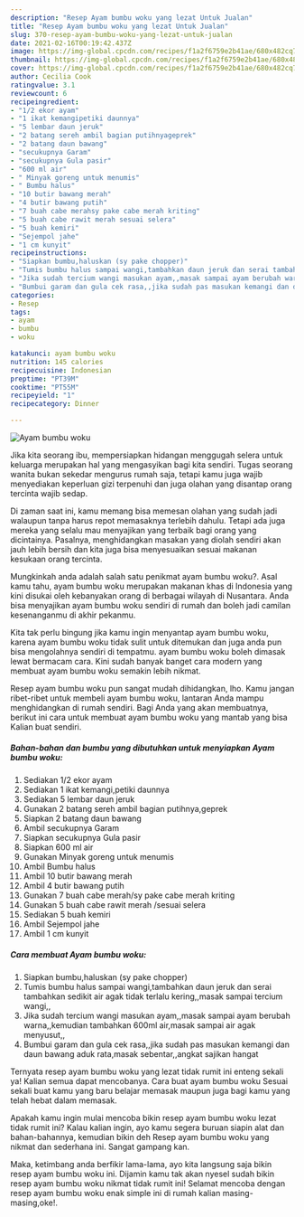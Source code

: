```yaml
---
description: "Resep Ayam bumbu woku yang lezat Untuk Jualan"
title: "Resep Ayam bumbu woku yang lezat Untuk Jualan"
slug: 370-resep-ayam-bumbu-woku-yang-lezat-untuk-jualan
date: 2021-02-16T00:19:42.437Z
image: https://img-global.cpcdn.com/recipes/f1a2f6759e2b41ae/680x482cq70/ayam-bumbu-woku-foto-resep-utama.jpg
thumbnail: https://img-global.cpcdn.com/recipes/f1a2f6759e2b41ae/680x482cq70/ayam-bumbu-woku-foto-resep-utama.jpg
cover: https://img-global.cpcdn.com/recipes/f1a2f6759e2b41ae/680x482cq70/ayam-bumbu-woku-foto-resep-utama.jpg
author: Cecilia Cook
ratingvalue: 3.1
reviewcount: 6
recipeingredient:
- "1/2 ekor ayam"
- "1 ikat kemangipetiki daunnya"
- "5 lembar daun jeruk"
- "2 batang sereh ambil bagian putihnyageprek"
- "2 batang daun bawang"
- "secukupnya Garam"
- "secukupnya Gula pasir"
- "600 ml air"
- " Minyak goreng untuk menumis"
- " Bumbu halus"
- "10 butir bawang merah"
- "4 butir bawang putih"
- "7 buah cabe merahsy pake cabe merah kriting"
- "5 buah cabe rawit merah sesuai selera"
- "5 buah kemiri"
- "Sejempol jahe"
- "1 cm kunyit"
recipeinstructions:
- "Siapkan bumbu,haluskan (sy pake chopper)"
- "Tumis bumbu halus sampai wangi,tambahkan daun jeruk dan serai tambahkan sedikit air agak tidak terlalu kering,,masak sampai tercium wangi,,"
- "Jika sudah tercium wangi masukan ayam,,masak sampai ayam berubah warna,,kemudian tambahkan 600ml air,masak sampai air agak menyusut,,"
- "Bumbui garam dan gula cek rasa,,jika sudah pas masukan kemangi dan daun bawang aduk rata,masak sebentar,,angkat sajikan hangat"
categories:
- Resep
tags:
- ayam
- bumbu
- woku

katakunci: ayam bumbu woku 
nutrition: 145 calories
recipecuisine: Indonesian
preptime: "PT39M"
cooktime: "PT55M"
recipeyield: "1"
recipecategory: Dinner

---
```



![Ayam bumbu woku](https://img-global.cpcdn.com/recipes/f1a2f6759e2b41ae/680x482cq70/ayam-bumbu-woku-foto-resep-utama.jpg)

Jika kita seorang ibu, mempersiapkan hidangan menggugah selera untuk keluarga merupakan hal yang mengasyikan bagi kita sendiri. Tugas seorang  wanita bukan sekedar mengurus rumah saja, tetapi kamu juga wajib menyediakan keperluan gizi terpenuhi dan juga olahan yang disantap orang tercinta wajib sedap.

Di zaman  saat ini, kamu memang bisa memesan olahan yang sudah jadi walaupun tanpa harus repot memasaknya terlebih dahulu. Tetapi ada juga mereka yang selalu mau menyajikan yang terbaik bagi orang yang dicintainya. Pasalnya, menghidangkan masakan yang diolah sendiri akan jauh lebih bersih dan kita juga bisa menyesuaikan sesuai makanan kesukaan orang tercinta. 



Mungkinkah anda adalah salah satu penikmat ayam bumbu woku?. Asal kamu tahu, ayam bumbu woku merupakan makanan khas di Indonesia yang kini disukai oleh kebanyakan orang di berbagai wilayah di Nusantara. Anda bisa menyajikan ayam bumbu woku sendiri di rumah dan boleh jadi camilan kesenanganmu di akhir pekanmu.

Kita tak perlu bingung jika kamu ingin menyantap ayam bumbu woku, karena ayam bumbu woku tidak sulit untuk ditemukan dan juga anda pun bisa mengolahnya sendiri di tempatmu. ayam bumbu woku boleh dimasak lewat bermacam cara. Kini sudah banyak banget cara modern yang membuat ayam bumbu woku semakin lebih nikmat.

Resep ayam bumbu woku pun sangat mudah dihidangkan, lho. Kamu jangan ribet-ribet untuk membeli ayam bumbu woku, lantaran Anda mampu menghidangkan di rumah sendiri. Bagi Anda yang akan membuatnya, berikut ini cara untuk membuat ayam bumbu woku yang mantab yang bisa Kalian buat sendiri.

<!--inarticleads1-->

##### Bahan-bahan dan bumbu yang dibutuhkan untuk menyiapkan Ayam bumbu woku:

1. Sediakan 1/2 ekor ayam
1. Sediakan 1 ikat kemangi,petiki daunnya
1. Sediakan 5 lembar daun jeruk
1. Gunakan 2 batang sereh ambil bagian putihnya,geprek
1. Siapkan 2 batang daun bawang
1. Ambil secukupnya Garam
1. Siapkan secukupnya Gula pasir
1. Siapkan 600 ml air
1. Gunakan  Minyak goreng untuk menumis
1. Ambil  Bumbu halus
1. Ambil 10 butir bawang merah
1. Ambil 4 butir bawang putih
1. Gunakan 7 buah cabe merah/sy pake cabe merah kriting
1. Gunakan 5 buah cabe rawit merah /sesuai selera
1. Sediakan 5 buah kemiri
1. Ambil Sejempol jahe
1. Ambil 1 cm kunyit




<!--inarticleads2-->

##### Cara membuat Ayam bumbu woku:

1. Siapkan bumbu,haluskan (sy pake chopper)
1. Tumis bumbu halus sampai wangi,tambahkan daun jeruk dan serai tambahkan sedikit air agak tidak terlalu kering,,masak sampai tercium wangi,,
1. Jika sudah tercium wangi masukan ayam,,masak sampai ayam berubah warna,,kemudian tambahkan 600ml air,masak sampai air agak menyusut,,
1. Bumbui garam dan gula cek rasa,,jika sudah pas masukan kemangi dan daun bawang aduk rata,masak sebentar,,angkat sajikan hangat




Ternyata resep ayam bumbu woku yang lezat tidak rumit ini enteng sekali ya! Kalian semua dapat mencobanya. Cara buat ayam bumbu woku Sesuai sekali buat kamu yang baru belajar memasak maupun juga bagi kamu yang telah hebat dalam memasak.

Apakah kamu ingin mulai mencoba bikin resep ayam bumbu woku lezat tidak rumit ini? Kalau kalian ingin, ayo kamu segera buruan siapin alat dan bahan-bahannya, kemudian bikin deh Resep ayam bumbu woku yang nikmat dan sederhana ini. Sangat gampang kan. 

Maka, ketimbang anda berfikir lama-lama, ayo kita langsung saja bikin resep ayam bumbu woku ini. Dijamin kamu tak akan nyesel sudah bikin resep ayam bumbu woku nikmat tidak rumit ini! Selamat mencoba dengan resep ayam bumbu woku enak simple ini di rumah kalian masing-masing,oke!.

